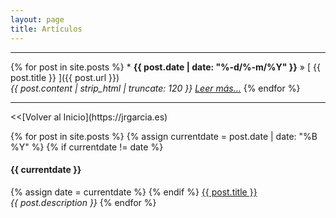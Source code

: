 ```yaml
---
layout: page
title: Artículos
---
```

<hr size="5px" color="#268BD4" />
{% for post in site.posts %}
  * <strong>{{ post.date | date: "%-d/%-m/%Y" }}</strong> &raquo; [ {{ post.title }} ]({{ post.url }}) <br> <i>{{ post.content | strip_html | truncate: 120 }}</i> <a href="{{ site.url }}{{ post.url }}" title="Leer más"><i>Leer más...</i></a>
{% endfor %}

<hr size="5px" color="#268BD4" />
<<[Volver al Inicio](https://jrgarcia.es)



{% for post in site.posts %}
  {% assign currentdate = post.date | date: "%B %Y" %}
  {% if currentdate != date %}
  <h4>{{ currentdate }}</h4>
    {% assign date = currentdate %}
  {% endif %}
  <a href="{{ post.url }}">{{ post.title }}</a><br>
  <em>{{ post.description }}</em>
{% endfor %}
